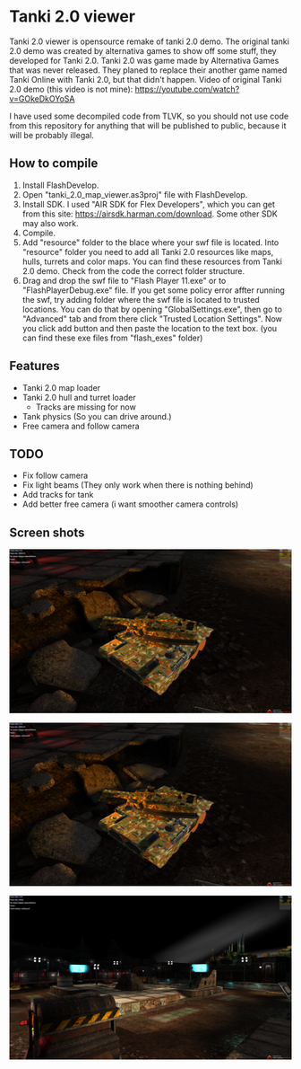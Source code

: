 # Tanki 2.0 viewer
Tanki 2.0 viewer is opensource remake of tanki 2.0 demo. The original tanki 2.0 demo was created by alternativa games to show off some stuff, they developed for Tanki 2.0. Tanki 2.0 was game made by Alternativa Games that was never released. They planed to replace their another game named Tanki Online with Tanki 2.0, but that didn't happen.
Video of original Tanki 2.0 demo (this video is not mine): https://youtube.com/watch?v=GOkeDkOYoSA

I have used some decompiled code from TLVK, so you should not use code from this repository for anything that will be published to public, because it will be probably illegal.
## How to compile
1. Install FlashDevelop.
2. Open "tanki_2.0_map_viewer.as3proj" file with FlashDevelop.
3. Install SDK. I used "AIR SDK for Flex Developers", which you can get from this site: https://airsdk.harman.com/download. Some other SDK may also work.
4. Compile.
5. Add "resource" folder to the blace where your swf file is located. Into "resource" folder you need to add all Tanki 2.0 resources like maps, hulls, turrets and color maps. You can find these resources from Tanki 2.0 demo. Check from the code the correct folder structure.
6. Drag and drop the swf file to "Flash Player 11.exe" or to "FlashPlayerDebug.exe" file. If you get some policy error affter running the swf, try adding folder where the swf file is located to trusted locations. You can do that by opening "GlobalSettings.exe", then go to "Advanced" tab and from there click "Trusted Location Settings". Now you click add button and then paste the location to the text box. (you can find these exe files from "flash_exes" folder)
## Features
* Tanki 2.0 map loader
* Tanki 2.0 hull and turret loader
	- Tracks are missing for now
* Tank physics (So you can drive around.)
* Free camera and follow camera
## TODO
* Fix follow camera
* Fix light beams (They only work when there is nothing behind)
* Add tracks for tank
* Add better free camera (i want smoother camera controls)
## Screen shots
![Tank](/images/Tank2.png)

![Tank](/images/Tank2.png)

![Map](/images/Map.png)
